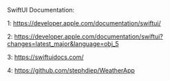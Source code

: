 
SwiftUI Documentation:

1: https://developer.apple.com/documentation/swiftui/

2: https://developer.apple.com/documentation/swiftui?changes=latest_major&language=obj_5

3: https://swiftuidocs.com/

4: https://github.com/stephdiep/WeatherApp
